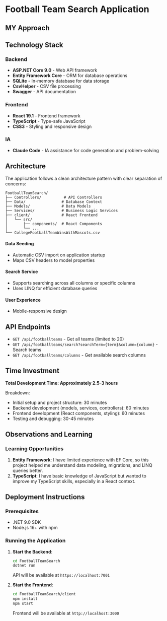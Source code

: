 # Football Team Search Application

## MY Approach
   ## Technology Stack

   ### Backend
   - **ASP.NET Core 9.0** - Web API framework
   - **Entity Framework Core** - ORM for database operations
   - **SQLite** - In-memory database for data storage
   - **CsvHelper** - CSV file processing
   - **Swagger** - API documentation

   ### Frontend
   - **React 19.1** - Frontend framework
   - **TypeScript** - Type-safe JavaScript
   - **CSS3** - Styling and responsive design
   
   ### IA
   - **Claude Code** - IA assistance for code generation and problem-solving
   ## Architecture

   The application follows a clean architecture pattern with clear separation of concerns:

   ```
   FootballTeamSearch/
   ├── Controllers/          # API Controllers
   ├── Data/                # Database Context
   ├── Models/              # Data Models
   ├── Services/            # Business Logic Services
   ├── client/              # React Frontend
   │   └── src/
   │       ├── components/  # React Components
   │       └── ...
   └── CollegeFootballTeamWinsWithMascots.csv
   ```

   #### Data Seeding
   - Automatic CSV import on application startup
   - Maps CSV headers to model properties

   #### Search Service
   - Supports searching across all columns or specific columns
   - Uses LINQ for efficient database queries

   #### User Experience
   - Mobile-responsive design

   ## API Endpoints

   - `GET /api/footballteams` - Get all teams (limited to 20)
   - `GET /api/footballteams/search?searchTerm={term}&column={column}` - Search teams
   - `GET /api/footballteams/columns` - Get available search columns


## Time Investment

**Total Development Time: Approximately 2.5-3 hours**

Breakdown:
- Initial setup and project structure: 30 minutes
- Backend development (models, services, controllers): 60 minutes
- Frontend development (React components, styling): 60 minutes
- Testing and debugging: 30-45 minutes



## Observations and Learning

### Learning Opportunities
1. **Entity Framework**: I have limited experience with EF Core, so this project helped me understand data modeling, migrations, and LINQ queries better.
2. **TypeScript**: I have basic knowledge of JavaScript but wanted to improve my TypeScript skills, especially in a React context.

## Deployment Instructions

### Prerequisites
- .NET 9.0 SDK
- Node.js 16+ with npm

### Running the Application
1. **Start the Backend**:
   ```bash
   cd FootballTeamSearch
   dotnet run
   ```
   API will be available at `https://localhost:7001`

2. **Start the Frontend**:
   ```bash
   cd FootballTeamSearch/client
   npm install
   npm start
   ```
   Frontend will be available at `http://localhost:3000`
